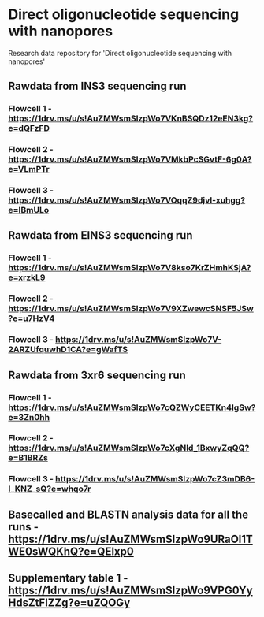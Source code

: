 # Direct oligonucleotide sequencing with nanopores
Research data repository for 'Direct oligonucleotide sequencing with nanopores'
## Rawdata from INS3 sequencing run
### Flowcell 1 - https://1drv.ms/u/s!AuZMWsmSlzpWo7VKnBSQDz12eEN3kg?e=dQFzFD
### Flowcell 2 - https://1drv.ms/u/s!AuZMWsmSlzpWo7VMkbPcSGvtF-6g0A?e=VLmPTr
### Flowcell 3 - https://1drv.ms/u/s!AuZMWsmSlzpWo7VOqqZ9djvI-xuhgg?e=IBmULo
## Rawdata from EINS3 sequencing run
### Flowcell 1 - https://1drv.ms/u/s!AuZMWsmSlzpWo7V8kso7KrZHmhKSjA?e=xrzkL9
### Flowcell 2 - https://1drv.ms/u/s!AuZMWsmSlzpWo7V9XZwewcSNSF5JSw?e=u7HzV4
### Flowcell 3 - https://1drv.ms/u/s!AuZMWsmSlzpWo7V-2ARZUfquwhD1CA?e=gWafTS
## Rawdata from 3xr6 sequencing run
### Flowcell 1 - https://1drv.ms/u/s!AuZMWsmSlzpWo7cQZWyCEETKn4IgSw?e=3Zn0hh
### Flowcell 2 - https://1drv.ms/u/s!AuZMWsmSlzpWo7cXgNld_1BxwyZqQQ?e=B1BRZs
### Flowcell 3 - https://1drv.ms/u/s!AuZMWsmSlzpWo7cZ3mDB6-I_KNZ_sQ?e=whqo7r
## Basecalled and BLASTN analysis data for all the runs - https://1drv.ms/u/s!AuZMWsmSlzpWo9URaOl1TWE0sWQKhQ?e=QElxp0
## Supplementary table 1 - https://1drv.ms/u/s!AuZMWsmSlzpWo9VPG0YyHdsZtFlZZg?e=uZQOGy
